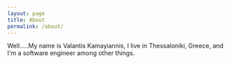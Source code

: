 ```yaml
---
layout: page
title: About
permalink: /about/
---
```


Well.....My name is Valantis Kamayiannis, I live in Thessaloniki, Greece, and I'm a software engineer
among other things.

